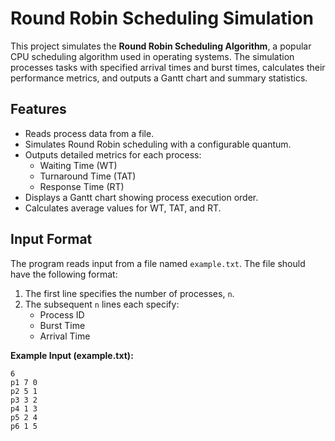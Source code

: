 # Round Robin Scheduling Simulation

This project simulates the **Round Robin Scheduling Algorithm**, a popular CPU scheduling algorithm used in operating systems. The simulation processes tasks with specified arrival times and burst times, calculates their performance metrics, and outputs a Gantt chart and summary statistics.

## Features
- Reads process data from a file.
- Simulates Round Robin scheduling with a configurable quantum.
- Outputs detailed metrics for each process:
  - Waiting Time (WT)
  - Turnaround Time (TAT)
  - Response Time (RT)
- Displays a Gantt chart showing process execution order.
- Calculates average values for WT, TAT, and RT.

## Input Format
The program reads input from a file named `example.txt`. The file should have the following format:
1. The first line specifies the number of processes, `n`.
2. The subsequent `n` lines each specify:
   - Process ID
   - Burst Time
   - Arrival Time

**Example Input (example.txt):**

```
6
p1 7 0
p2 5 1
p3 3 2
p4 1 3
p5 2 4
p6 1 5
```
